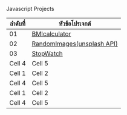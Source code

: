Javascript Projects

| ลำดับที่ | หัวข้อโปรเจกต์ 
|---|---
| 01 | [BMIcalculator](https://github.com/Wattanapongphan/Javascript-projects/tree/main/BMIcalculator)  
| 02  | [RandomImages(unsplash API)](https://github.com/Wattanapongphan/Javascript-projects/tree/main/BMIcalculator)
| 03  | [StopWatch](https://github.com/Wattanapongphan/Javascript-projects/tree/main/StopWatch) 
| Cell 4  | Cell 5  
| Cell 1  | Cell 2  
| Cell 4  | Cell 5  
| Cell 1  | Cell 2  
| Cell 4  | Cell 5  
